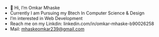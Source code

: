 - 👋 Hi, I’m Omkar Mhaske
- Currently I am Pursuing my Btech In Computer Science & Design
-  I’m interested in Web Development
-  Reach me on my Linkdin: linkedin.com/in/omkar-mhaske-b90026258
-  Mail: mhaskeomkar239@gmail.com
<!---
OSM2030/OSM2030 is a ✨ special ✨ repository because its `README.md` (this file) appears on your GitHub profile.
You can click the Preview link to take a look at your changes.
--->

